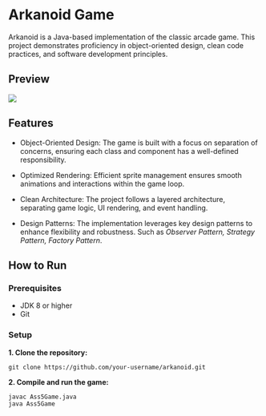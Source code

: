 # Arkanoid Game
Arkanoid is a Java-based implementation of the classic arcade game. This project demonstrates proficiency in object-oriented design, clean code practices, and software development principles.

## Preview
![](https://github.com/nikgrbn/arkanoid/blob/master/arkanoid.gif)

## Features
- Object-Oriented Design: The game is built with a focus on separation of concerns, ensuring each class and component has a well-defined responsibility.

- Optimized Rendering: Efficient sprite management ensures smooth animations and interactions within the game loop.

- Clean Architecture: The project follows a layered architecture, separating game logic, UI rendering, and event handling.

- Design Patterns: The implementation leverages key design patterns to enhance flexibility and robustness. Such as *Observer Pattern, Strategy Pattern, Factory Pattern*.

## How to Run
### Prerequisites
* JDK 8 or higher
* Git

### Setup
**1. Clone the repository:**
```
git clone https://github.com/your-username/arkanoid.git
```

**2. Compile and run the game:**
```
javac Ass5Game.java
java Ass5Game
```
